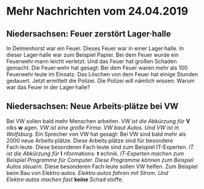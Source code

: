 # Mehr Nachrichten vom 24.04.2019


## Niedersachsen: Feuer zerstört Lager·halle
In Delmenhorst war ein Feuer. Dieses Feuer war in einer Lager·halle. In dieser Lager·halle war zum Beispiel Papier. Bei dem Feuer wurde ein Feuerwehr·mann leicht verletzt. Und das Feuer hat großen Schaden gemacht. Die Feuer·wehr hat gesagt: Bei dem Feuer waren mehr als 100 Feuerwehr·leute im Einsatz. Das Löschen von dem Feuer hat einige Stunden gedauert. Jetzt ermittelt die Polizei. Die Polizei will nämlich wissen: Warum war das Feuer in der Lager·halle? 

## Niedersachsen: Neue Arbeits·plätze bei VW
Bei VW sollen bald mehr Menschen arbeiten. 
*VW ist die Abkürzung für* **V** olks **w** agen. 
*VW ist eine große Firma.* 
*VW baut Autos.* 
*Und VW ist in Wolfsburg.* Ein Sprecher von VW hat gesagt: Bei VW sind bald mehr als 2000 neue Arbeits·plätze. Diese Arbeits·plätze sind für besondere Fach·leute. Diese besonderen Fach·leute sind zum Beispiel IT-Experten. 
*IT ist die Abkürzung für* **I** nformations· **t** echnik. 
*IT-Experten machen zum Beispiel Programme für Computer.* 
*Diese Programme können zum Beispiel Autos steuern.* Diese besonderen Fach·leute sollen VW helfen. Zum Beispiel beim Bau von Elektro·autos. 
*Elektro·autos fahren mit Strom.* 
*Und Elektro·autos machen fast* **keine** Schad·stoffe. 

